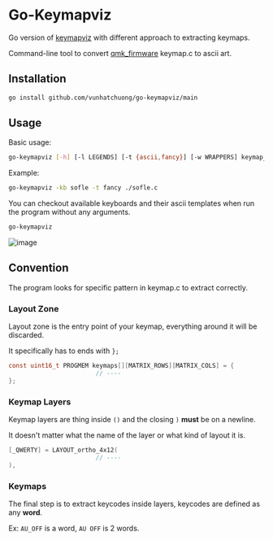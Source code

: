 # Go-Keymapviz

Go version of [keymapviz](https://github.com/yskoht/keymapviz) with different approach to extracting keymaps.

Command-line tool to convert [qmk_firmware](https://github.com/qmk/qmk_firmware/) keymap.c to ascii art.

## Installation

```bash
go install github.com/vunhatchuong/go-keymapviz/main
```

## Usage

Basic usage:

```bash
go-keymapviz [-h] [-l LEGENDS] [-t {ascii,fancy}] [-w WRAPPERS] keymap_c
```

Example:

```bash
go-keymapviz -kb sofle -t fancy ./sofle.c
```

You can checkout available keyboards and their ascii templates when run the program without any arguments.

```bash
go-keymapviz
```
![image](https://github.com/vunhatchuong/go-keymapviz/assets/20581504/943144d8-30a6-4337-aeb4-af4134b5c066)

## Convention

The program looks for specific pattern in keymap.c to extract correctly.

### Layout Zone

Layout zone is the entry point of your keymap, everything around it will be discarded.

It specifically has to ends with `};`

```c
const uint16_t PROGMEM keymaps[][MATRIX_ROWS][MATRIX_COLS] = {
                        // ----
};
```

### Keymap Layers

Keymap layers are thing inside `()` and the closing `)` **must** be on a newline.

It doesn't matter what the name of the layer or what kind of layout it is.
```c
[_QWERTY] = LAYOUT_ortho_4x12(
                        // ----
),
```

### Keymaps

The final step is to extract keycodes inside layers, keycodes are defined as any **word**.

Ex: `AU_OFF` is a word, `AU OFF` is 2 words.


